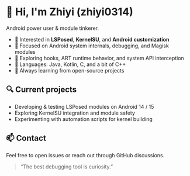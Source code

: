 # 👋 Hi, I'm Zhiyi (zhiyi0314)

Android power user & module tinkerer.

- 🔧 Interested in **LSPosed**, **KernelSU**, and **Android customization**
- 📱 Focused on Android system internals, debugging, and Magisk modules
- 🧩 Exploring hooks, ART runtime behavior, and system API interception
- 💬 Languages: Java, Kotlin, C, and a bit of C++
- 🧠 Always learning from open-source projects

## 🔍 Current projects
- Developing & testing LSPosed modules on Android 14 / 15
- Exploring KernelSU integration and module safety
- Experimenting with automation scripts for kernel building

## 📫 Contact
Feel free to open issues or reach out through GitHub discussions.

> “The best debugging tool is curiosity.”
